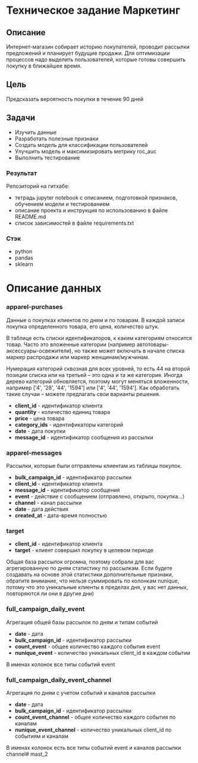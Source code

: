 # Техническое задание Маркетинг

## Описание
Интернет-магазин собирает историю покупателей, проводит рассылки предложений и планирует будущие продажи. Для оптимизации процессов надо выделить пользователей, которые готовы совершить покупку в ближайшее время.

## Цель
Предсказать вероятность покупки в течение 90 дней

## Задачи
- Изучить данные
- Разработать полезные признаки
- Создать модель для классификации пользователей
- Улучшить модель и максимизировать метрику roc_auc
- Выполнить тестирование


### Результат
Репозиторий на гитхабе:
- тетрадь jupyter notebook с описанием, подготовкой признаков, обучением модели и тестированием
- описание проекта и инструкция по использованию в файле README.md
- список зависимостей в файле requirements.txt

### Стэк
- python
- pandas
- sklearn



# Описание данных


### apparel-purchases
Данные о покупках клиентов по дням и по товарам. В каждой записи покупка
определенного товара, его цена, количество штук.

В таблице есть списки идентификаторов, к каким категориям относится товар. Часто
это вложенные категории (например автотовары-аксессуары-освежители), но также может
включать в начале списка маркер распродажи или маркер женщинам/мужчинам.

Нумерация категорий сквозная для всех уровней, то есть 44 на второй позиции списка
или на третьей – это одна и та же категория. Иногда дерево категорий обновляется, поэтому
могут меняться вложенности, например ['4', '28', '44', '1594'] или ['4', '44', '1594']. Как
обработать такие случаи – можете предлагать свои варианты решения.
- **client_id** - идентификатор клиента
- **quantity** - количество единиц товара
- **price** - цена товара
- **category_ids** - идентификаторы категорий
- **date** - дата покупки
- **message_id** - идентификатор сообщения из рассылки


### apparel-messages
Рассылки, которые были отправлены клиентам из таблицы покупок.
- **bulk_campaign_id** - идентификатор рассылки
- **client_id** - идентификатор клиента
- **message_id** - идентификатор сообщения
- **event** - действие с сообщением (отправлено, открыто, покупка…)
- **channel** - канал рассылки
- **date** - дата действия
- **created_at** - дата-время полностью 


### target
- **client_id** - идентификатор клиента
- **target** - клиент совершил покупку в целевом периоде

Общая база рассылок огромна, поэтому собрали для вас агрегированную по дням
статистику по рассылкам. Если будете создавать на основе этой статистики дополнительные
признаки, обратите внимание, что нельзя суммировать по колонкам nunique, потому что это
уникальные клиенты в пределах дня, у вас нет данных, повторяются ли они в другие дни)


### full_campaign_daily_event
Агрегация общей базы рассылок по дням и типам событий
- **date** - дата
- **bulk_campaign_id** - идентификатор рассылки
- **count_event** - общее количество каждого события event
- **nunique_event** - количество уникальных client_id в каждом событии

В именах колонок все типы событий event


### full_campaign_daily_event_channel
Агрегация по дням с учетом событий и каналов рассылки
- **date** - дата
- **bulk_campaign_id** - идентификатор рассылки
- **count_event_channel** - общее количество каждого события по каналам
- **nunique_event_channel** - количество уникальных client_id по событиям и каналам

В именах колонок есть все типы событий event и каналов рассылки channel# mast_2
